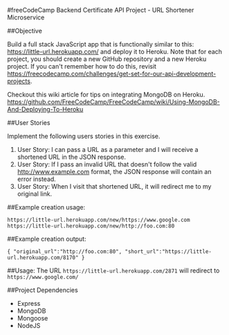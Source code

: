 #freeCodeCamp Backend Certificate API Project - URL Shortener Microservice

##Objective

Build a full stack JavaScript app that is functionally similar to this: https://little-url.herokuapp.com/ and deploy it to Heroku. Note that for each
project, you should create a new GitHub repository and a new Heroku project.
If you can't remember how to do this, revisit https://freecodecamp.com/challenges/get-set-for-our-api-development-projects.

Checkout this wiki article for tips on integrating MongoDB on Heroku.
https://github.com/FreeCodeCamp/FreeCodeCamp/wiki/Using-MongoDB-And-Deploying-To-Heroku

##User Stories 

Implement the following users stories in this exercise.

1. User Story:  I can pass a URL as a parameter and I will receive a shortened
URL in the JSON response.
2. User Story: If I pass an invalid URL that doesn't follow the valid
http://www.example.com format, the JSON response will contain an error instead.
3. User Story: When I visit that shortened URL, it will redirect me to my
original link.

##Example creation usage:
```
https://little-url.herokuapp.com/new/https://www.google.com
https://little-url.herokuapp.com/new/http://foo.com:80
```

##Example creation output:
```
{ "original_url":"http://foo.com:80", "short_url":"https://little-url.herokuapp.com/8170" }
```

##Usage:
The URL ```https://little-url.herokuapp.com/2871``` will redirect to ```https://www.google.com/```

##Project Dependencies

- Express
- MongoDB
- Mongoose
- NodeJS
